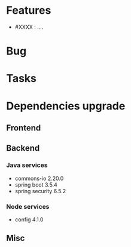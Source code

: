 
# Features

- #XXXX : ....

# Bug



# Tasks

  
# Dependencies upgrade

## Frontend


## Backend 


### Java services 

- commons-io 2.20.0
- spring boot 3.5.4
- spring security 6.5.2


  
### Node services

- config 4.1.0

## Misc







